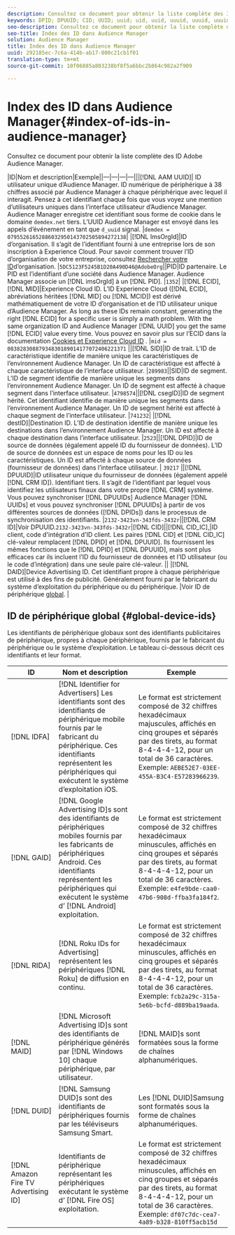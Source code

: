 ```yaml
---
description: Consultez ce document pour obtenir la liste complète des ID Adobe Audience Manager.
keywords: DPID; DPUUID; CID; UUID; uuid; uid, uuid, uuuid, uuuid, uuuid, uuuid, uuuid, uuuid, uuuuid, uuuid, uuuuid, uuuid, uuuuid, uuuuuid, uuuid
seo-description: Consultez ce document pour obtenir la liste complète des ID Adobe Audience Manager.
seo-title: Index des ID dans Audience Manager
solution: Audience Manager
title: Index des ID dans Audience Manager
uuid: 292185ec-7c6a-414b-ab17-800c21cb1f01
translation-type: tm+mt
source-git-commit: 10f06885a803238bf8f5a6bbc2b864c982a2f909

---
```



# Index des ID dans Audience Manager{#index-of-ids-in-audience-manager}

Consultez ce document pour obtenir la liste complète des ID Adobe Audience Manager.

|ID|Nom et description|Exemple||—|—|—|—|||[!DNL AAM UUID]| ID utilisateur unique d’Audience Manager. ID numérique de périphérique à 38 chiffres associé par Audience Manager à chaque périphérique avec lequel il interagit. Pensez à cet identifiant chaque fois que vous voyez une mention d’utilisateurs uniques dans l’interface utilisateur d’Audience Manager. Audience Manager enregistre cet identifiant sous forme de cookie dans le domaine `demdex.net` tiers. L’UUID Audience Manager est envoyé dans les appels d’événement en tant que `d_uuid` signal. |`demdex = 07955261652886032950143702505894272138`|
|[!DNL ImsOrgId]|ID d’organisation. Il s’agit de l’identifiant fourni à une entreprise lors de son inscription à Experience Cloud. Pour savoir comment trouver l’ID d’organisation de votre entreprise, consultez [Rechercher votre ID](https://docs.adobe.com/content/help/en/core-services/interface/manage-users-and-products/organizations.html#concept_EA8AEE5B02CF46ACBDAD6A8508646255)d’organisation. |`5DC5123F5245B1D20A490D46@AdobeOrg`||PID|ID partenaire. Le PID est l’identifiant d’une société dans Audience Manager. Audience Manager associe un [!DNL imsOrgId] à un [!DNL PID]. |`1352`|
|[!DNL ECID], [!DNL MID]|Experience Cloud ID. L’ID Experience Cloud ([!DNL ECID], abréviations héritées [!DNL MID] ou [!DNL MCID]) est dérivé mathématiquement de votre ID d’organisation et de l’ID utilisateur unique d’Audience Manager. As long as these IDs remain constant, generating the right [!DNL ECID] for a specific user is simply a math problem. With the same organization ID and Audience Manager [!DNL UUID] you get the same [!DNL ECID] value every time. Vous pouvez en savoir plus sur l’ECID dans la documentation [Cookies et Experience Cloud ID](https://docs.adobe.com/content/help/en/id-service/using/intro/cookies.html) . |`mid = 08382830887934830189014177072406221371` ||[!DNL SID]|ID de trait. L’ID de caractéristique identifie de manière unique les caractéristiques de l’environnement Audience Manager. Un ID de caractéristique est affecté à chaque caractéristique de l’interface utilisateur. |`289983`||SID|ID de segment. L’ID de segment identifie de manière unique les segments dans l’environnement Audience Manager. Un ID de segment est affecté à chaque segment dans l’interface utilisateur. |`4798574`||[!DNL csegID]|ID de segment hérité. Cet identifiant identifie de manière unique les segments dans l’environnement Audience Manager. Un ID de segment hérité est affecté à chaque segment de l’interface utilisateur. |`741232`|
|[!DNL destID]|Destination ID. L’ID de destination identifie de manière unique les destinations dans l’environnement Audience Manager. Un ID est affecté à chaque destination dans l’interface utilisateur. |`2523`||[!DNL DPID]|ID de source de données (également appelé ID du fournisseur de données). L’ID de source de données est un espace de noms pour les ID ou les caractéristiques. Un ID est affecté à chaque source de données (fournisseur de données) dans l’interface utilisateur. | `39217` ||[!DNL DPUUID]|ID utilisateur unique du fournisseur de données (également appelé [!DNL CRM ID]). Identifiant tiers. Il s’agit de l’identifiant par lequel vous identifiez les utilisateurs finaux dans votre propre [!DNL CRM] système. Vous pouvez synchroniser [!DNL DPUUIDs] Audience Manager [!DNL UUIDs] et vous pouvez synchroniser [!DNL DPUUIDs] à partir de vos différentes sources de données ([!DNL DPIDs]) dans le processus de synchronisation des identifiants. |`2132-3423vn-343fds-3432r`||[!DNL CRM ID]|Voir DPUUID.`2132-3423vn-343fds-3432r`|[!DNL CID]||[!DNL CID_IC],|ID client, code d'intégration d'ID client. Les paires [!DNL CID] et [!DNL CID_IC] clé-valeur remplacent [!DNL DPID] et [!DNL DPUUID]. Ils fournissent les mêmes fonctions que le [!DNL DPID] et [!DNL DPUUID], mais sont plus efficaces car ils incluent l’ID du fournisseur de données et l’ID utilisateur (ou le code d’intégration) dans une seule paire clé-valeur. ||
|[!DNL DAID]|Device Advertising ID. Cet identifiant propre à chaque périphérique est utilisé à des fins de publicité. Généralement fourni par le fabricant du système d’exploitation du périphérique ou du périphérique. |Voir ID de périphérique [global](#global-device-ids). |

## ID de périphérique global {#global-device-ids}

Les identifiants de périphérique globaux sont des identifiants publicitaires de périphérique, propres à chaque périphérique, fournis par le fabricant du périphérique ou le système d’exploitation. Le tableau ci-dessous décrit ces identifiants et leur format.

| ID | Nom et description | Exemple |
| ------------------------------------ | ------------------------------------------------------------------------------------------------------------------------------------------------------------------------------- | -------------------------------------------------------------------------------------------------------------------------------------------------------------------------------------------------------------------------- |
| [!DNL IDFA] | [!DNL Identifier for Advertisers] Les identifiants sont des identifiants de périphérique mobile fournis par le fabricant du périphérique. Ces identifiants représentent les périphériques qui exécutent le système d’exploitation iOS. | Le format est strictement composé de 32 chiffres hexadécimaux majuscules, affichés en cinq groupes et séparés par des tirets, au format 8-4-4-4-12, pour un total de 36 caractères. Exemple: `AEBE52E7-03EE-455A-B3C4-E57283966239`. |
| [!DNL GAID] | [!DNL Google Advertising ID]s sont des identifiants de périphériques mobiles fournis par les fabricants de périphériques Android. Ces identifiants représentent les périphériques qui exécutent le système d’ [!DNL Android] exploitation. | Le format est strictement composé de 32 chiffres hexadécimaux minuscules, affichés en cinq groupes et séparés par des tirets, au format 8-4-4-4-12, pour un total de 36 caractères. Exemple: `e4fe9bde-caa0-47b6-908d-ffba3fa184f2`. |
| [!DNL RIDA] | [!DNL Roku IDs for Advertising] représentent les périphériques [!DNL Roku] de diffusion en continu. | Le format est strictement composé de 32 chiffres hexadécimaux minuscules, affichés en cinq groupes et séparés par des tirets, au format 8-4-4-4-12, pour un total de 36 caractères. Exemple: `fcb2a29c-315a-5e6b-bcfd-d889ba19aada`. |
| [!DNL MAID] | [!DNL Microsoft Advertising ID]s sont des identifiants de périphérique générés par [!DNL Windows 10] chaque périphérique, par utilisateur. | [!DNL MAID]s sont formatées sous la forme de chaînes alphanumériques. |
| [!DNL DUID] | [!DNL Samsung DUID]s sont des identifiants de périphériques fournis par les téléviseurs Samsung Smart. | Les [!DNL DUID]Samsung sont formatés sous la forme de chaînes alphanumériques. |
| [!DNL Amazon Fire TV Advertising ID] | Identifiants de périphérique représentant les périphériques exécutant le système d’ [!DNL Fire OS] exploitation. | Le format est strictement composé de 32 chiffres hexadécimaux minuscules, affichés en cinq groupes et séparés par des tirets, au format 8-4-4-4-12, pour un total de 36 caractères. Exemple: `df07c7dc-cea7-4a89-b328-810ff5acb15d` |
